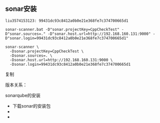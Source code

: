 ## sonar安装



```
liu3574153123: 99431dc93c8412a0b0e21e368fe7c374700665d1
```

```
sonar-scanner.bat -D"sonar.projectKey=CppCheckTest" -D"sonar.sources=." -D"sonar.host.url=http://192.168.160.131:9000" -D"sonar.login=99431dc93c8412a0b0e21e368fe7c374700665d1"
```

```
sonar-scanner \
  -Dsonar.projectKey=CppCheckTest \
  -Dsonar.sources=. \
  -Dsonar.host.url=http://192.168.160.131:9000 \
  -Dsonar.login=99431dc93c8412a0b0e21e368fe7c374700665d1
```



复制

版本关系：







sonarqube的安装

- 下载sonar的安装包
- 
- 

```

```

